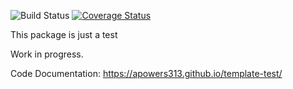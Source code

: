 ![Build Status](https://github.com/apowers313/template-test/workflows/build/badge.svg) [![Coverage Status](https://coveralls.io/repos/github/apowers313/template-test/badge.svg?branch=master)](https://coveralls.io/github/apowers313/template-test?branch=master)

This package is just a test

Work in progress.

Code Documentation: https://apowers313.github.io/template-test/